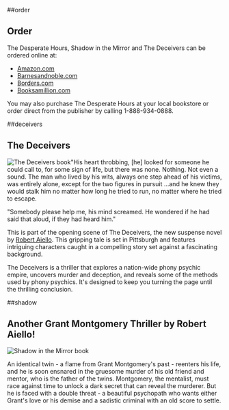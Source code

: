 











\#\#order

Order
-----

The Desperate Hours, Shadow in the Mirror and The Deceivers can be ordered online at:

-   [Amazon.com](http://www.amazon.com)
-   [Barnesandnoble.com](http://www.barnesandnoble.com/)
-   [Borders.com](http://www.borders.com/)
-   [Booksamillion.com](http://www.booksamillion.com)

You may also purchase The Desperate Hours at your local bookstore or order direct from the publisher by calling 1-888-934-0888.

\#\#deceivers

The Deceivers
-------------

![The Deceivers book](../content/images/bookcover_sm.jpg)"His heart throbbing, [he] looked for someone he could call to, for some sign of life, but there was none. Nothing. Not even a sound. The man who lived by his wits, always one step ahead of his victims, was entirely alone, except for the two figures in pursuit ...and he knew they would stalk him no matter how long he tried to run, no matter where he tried to escape.

"Somebody please help me, his mind screamed. He wondered if he had said that aloud, if they had heard him."

This is part of the opening scene of The Deceivers, the new suspense novel by [Robert Aiello](assembler.php?page=author). This gripping tale is set in Pittsburgh and features intriguing characters caught in a compelling story set against a fascinating background.

The Deceivers is a thriller that explores a nation-wide phony psychic empire, uncovers murder and deception, and reveals some of the methods used by phony psychics. It's designed to keep you turning the page until the thrilling conclusion.

\#\#shadow

Another Grant Montgomery Thriller by Robert Aiello!
---------------------------------------------------

![Shadow in the Mirror book](../content/images/shadowbook.jpg)

An identical twin - a flame from Grant Montgomery's past - reenters his life, and he is soon ensnared in the gruesome murder of his old friend and mentor, who is the father of the twins. Montgomery, the mentalist, must race against time to unlock a dark secret that can reveal the murderer. But he is faced with a double threat - a beautiful psychopath who wants either Grant's love or his demise and a sadistic criminal with an old score to settle.


